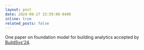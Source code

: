 ```yaml
---
layout: post
date: 2024-09-27 15:59:00-0400
inline: true
related_posts: false
---
```


One paper on foundation model for building analytics accepted by [BuildSys'24](https://buildsys.acm.org/2024/).
